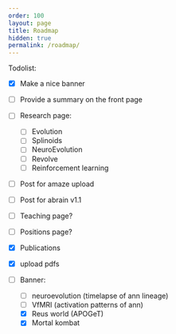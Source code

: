 ```yaml
---
order: 100
layout: page
title: Roadmap
hidden: true
permalink: /roadmap/
---
```


Todolist:
- [x] Make a nice banner
- [ ] Provide a summary on the front page
- [ ] Research page:
   - [ ] Evolution
   - [ ] Splinoids
   - [ ] NeuroEvolution
   - [ ] Revolve
   - [ ] Reinforcement learning
- [ ] Post for amaze upload
- [ ] Post for abrain v1.1
- [ ] Teaching page?
- [ ] Positions page?
- [X] Publications
- [X] upload pdfs

- [ ]  Banner:
   - [ ]  neuroevolution (timelapse of ann lineage)
   - [ ]  VfMRI (activation patterns of ann)
   - [X]  Reus world (APOGeT)
   - [X]  Mortal kombat
